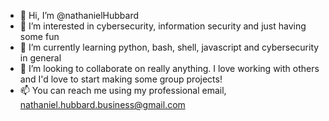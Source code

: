 - 👋 Hi, I’m @nathanielHubbard
- 👀 I’m interested in cybersecurity, information security and just having some fun
- 🌱 I’m currently learning python, bash, shell, javascript and cybersecurity in general
- 💞️ I’m looking to collaborate on really anything. I love working with others and I'd love to start making some group projects!
- 📫 You can reach me using my professional email, nathaniel.hubbard.business@gmail.com

<!---
nathanielHubbard/nathanielHubbard is a ✨ special ✨ repository because its `README.md` (this file) appears on your GitHub profile.
You can click the Preview link to take a look at your changes.
--->
